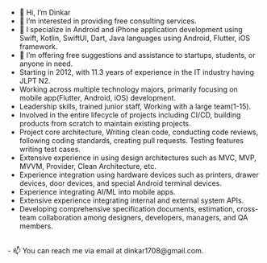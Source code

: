 - 👋 Hi, I’m Dinkar
- 👀 I’m interested in providing free consulting services.
- 🌱 I specialize in Android and iPhone application development using Swift, Kotlin, SwiftUI, Dart, Java languages using Android, Flutter, iOS framework.
- 💞️ I’m offering free suggestions and assistance to startups, students, or anyone in need.
- Starting in 2012, with 11.3 years of experience in the IT industry having JLPT N2.
- Working across multiple technology majors, primarily focusing on mobile app(Flutter, Android, iOS)  development.
- Leadership skills, trained junior staff, Working with a large team(1-15).
- Involved in the entire lifecycle of projects including CI/CD,  building products from scratch to maintain existing projects.
- Project core architecture, Writing clean code, conducting code reviews, following coding standards, creating pull requests. Testing features writing test cases.
- Extensive experience in using design architectures such as MVC, MVP, MVVM, Provider, Clean Architecture, etc.
- Experience integration using hardware devices such as printers, drawer devices, door devices, and special Android terminal devices.
- Experience integrating AI/ML into mobile apps.
- Extensive experience integrating internal and external system APIs.
- Developing comprehensive specification documents, estimation, cross-team collaboration among designers, developers, managers, and QA members.

<br>
- 📫 You can reach me via email at dinkar1708@gmail.com.
<!---
dinkar1708/dinkar1708 is a ✨ special ✨ repository because its `README.md` (this file) appears on your GitHub profile.
You can click the Preview link to take a look at your changes.
--->
